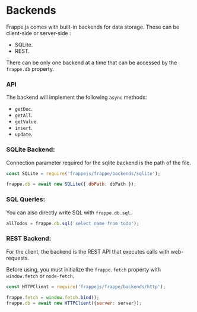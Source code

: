 # Backends

Frappe.js comes with built-in backends for data storage. These can be client-side or server-side :

- SQLite.
- REST.

There can be only one backend at a time that can be accessed by the `frappe.db` property.

### API

The backend will implement the following `async` methods:

- `getDoc`.
- `getAll`.
- `getValue`.
- `insert`.
- `update`.

### SQLite Backend:

Connection parameter required for the sqlite backend is the path of the file.

```js
const SQLite = require('frappejs/frappe/backends/sqlite');

frappe.db = await new SQLite({ dbPath: dbPath });
```

### SQL Queries:

You can also directly write SQL with `frappe.db.sql`.

```js
allTodos = frappe.db.sql('select name from todo');
```

### REST Backend:

For the client, the backend is the REST API that executes calls with web-requests.

Before using, you must initialize the `frappe.fetch` property with `window.fetch` or `node-fetch`.

```js
const HTTPClient = require('frappejs/frappe/backends/http');

frappe.fetch = window.fetch.bind();
frappe.db = await new HTTPClient({server: server});
```
